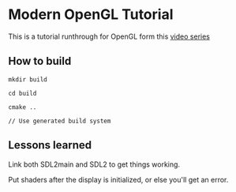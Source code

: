 # Modern OpenGL Tutorial

This is a tutorial runthrough for OpenGL form this [video series](https://www.youtube.com/playlist?list=PLEETnX-uPtBXT9T-hD0Bj31DSnwio-ywh)

## How to build

    mkdir build

    cd build

    cmake ..

    // Use generated build system

## Lessons learned

Link both SDL2main and SDL2 to get things working.

Put shaders after the display is initialized, or else you'll get an error.

